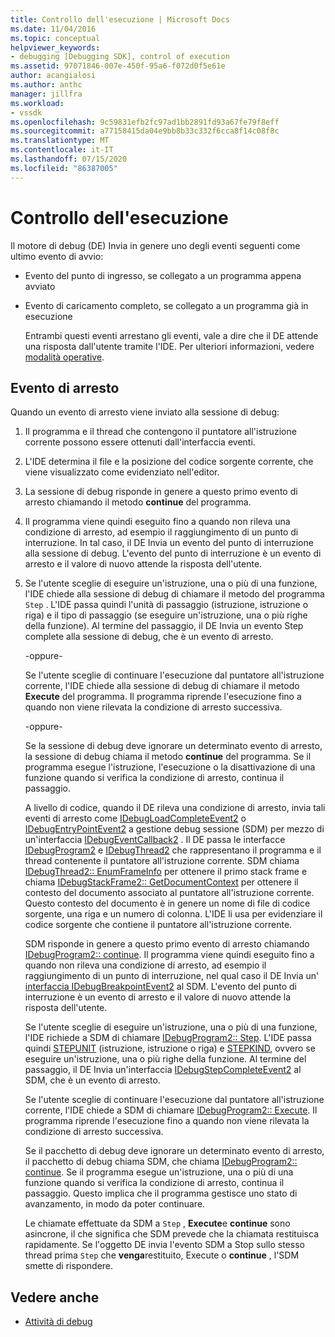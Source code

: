 ```yaml
---
title: Controllo dell'esecuzione | Microsoft Docs
ms.date: 11/04/2016
ms.topic: conceptual
helpviewer_keywords:
- debugging [Debugging SDK], control of execution
ms.assetid: 97071846-007e-450f-95a6-f072d0f5e61e
author: acangialosi
ms.author: anthc
manager: jillfra
ms.workload:
- vssdk
ms.openlocfilehash: 9c59831efb2fc97ad1bb2891fd93a67fe79f8eff
ms.sourcegitcommit: a77158415da04e9bb8b33c332f6cca8f14c08f8c
ms.translationtype: MT
ms.contentlocale: it-IT
ms.lasthandoff: 07/15/2020
ms.locfileid: "86387005"
---
```

# <a name="control-of-execution"></a>Controllo dell'esecuzione
Il motore di debug (DE) Invia in genere uno degli eventi seguenti come ultimo evento di avvio:

- Evento del punto di ingresso, se collegato a un programma appena avviato

- Evento di caricamento completo, se collegato a un programma già in esecuzione

  Entrambi questi eventi arrestano gli eventi, vale a dire che il DE attende una risposta dall'utente tramite l'IDE. Per ulteriori informazioni, vedere [modalità operative](../../extensibility/debugger/operational-modes.md).

## <a name="stopping-event"></a>Evento di arresto
 Quando un evento di arresto viene inviato alla sessione di debug:

1. Il programma e il thread che contengono il puntatore all'istruzione corrente possono essere ottenuti dall'interfaccia eventi.

2. L'IDE determina il file e la posizione del codice sorgente corrente, che viene visualizzato come evidenziato nell'editor.

3. La sessione di debug risponde in genere a questo primo evento di arresto chiamando il metodo **continue** del programma.

4. Il programma viene quindi eseguito fino a quando non rileva una condizione di arresto, ad esempio il raggiungimento di un punto di interruzione. In tal caso, il DE Invia un evento del punto di interruzione alla sessione di debug. L'evento del punto di interruzione è un evento di arresto e il valore di nuovo attende la risposta dell'utente.

5. Se l'utente sceglie di eseguire un'istruzione, una o più di una funzione, l'IDE chiede alla sessione di debug di chiamare il metodo del programma `Step` . L'IDE passa quindi l'unità di passaggio (istruzione, istruzione o riga) e il tipo di passaggio (se eseguire un'istruzione, una o più righe della funzione). Al termine del passaggio, il DE Invia un evento Step complete alla sessione di debug, che è un evento di arresto.

    -oppure-

    Se l'utente sceglie di continuare l'esecuzione dal puntatore all'istruzione corrente, l'IDE chiede alla sessione di debug di chiamare il metodo **Execute** del programma. Il programma riprende l'esecuzione fino a quando non viene rilevata la condizione di arresto successiva.

    -oppure-

    Se la sessione di debug deve ignorare un determinato evento di arresto, la sessione di debug chiama il metodo **continue** del programma. Se il programma esegue l'istruzione, l'esecuzione o la disattivazione di una funzione quando si verifica la condizione di arresto, continua il passaggio.

   A livello di codice, quando il DE rileva una condizione di arresto, invia tali eventi di arresto come [IDebugLoadCompleteEvent2](../../extensibility/debugger/reference/idebugloadcompleteevent2.md) o [IDebugEntryPointEvent2](../../extensibility/debugger/reference/idebugentrypointevent2.md) a gestione debug sessione (SDM) per mezzo di un'interfaccia [IDebugEventCallback2](../../extensibility/debugger/reference/idebugeventcallback2.md) . Il DE passa le interfacce [IDebugProgram2](../../extensibility/debugger/reference/idebugprogram2.md) e [IDebugThread2](../../extensibility/debugger/reference/idebugthread2.md) che rappresentano il programma e il thread contenente il puntatore all'istruzione corrente. SDM chiama [IDebugThread2:: EnumFrameInfo](../../extensibility/debugger/reference/idebugthread2-enumframeinfo.md) per ottenere il primo stack frame e chiama [IDebugStackFrame2:: GetDocumentContext](../../extensibility/debugger/reference/idebugstackframe2-getdocumentcontext.md) per ottenere il contesto del documento associato al puntatore all'istruzione corrente. Questo contesto del documento è in genere un nome di file di codice sorgente, una riga e un numero di colonna. L'IDE li usa per evidenziare il codice sorgente che contiene il puntatore all'istruzione corrente.

   SDM risponde in genere a questo primo evento di arresto chiamando [IDebugProgram2:: continue](../../extensibility/debugger/reference/idebugprogram2-continue.md). Il programma viene quindi eseguito fino a quando non rileva una condizione di arresto, ad esempio il raggiungimento di un punto di interruzione, nel qual caso il DE Invia un' [interfaccia IDebugBreakpointEvent2](../../extensibility/debugger/reference/idebugbreakpointevent2.md) al SDM. L'evento del punto di interruzione è un evento di arresto e il valore di nuovo attende la risposta dell'utente.

   Se l'utente sceglie di eseguire un'istruzione, una o più di una funzione, l'IDE richiede a SDM di chiamare [IDebugProgram2:: Step](../../extensibility/debugger/reference/idebugprogram2-step.md). L'IDE passa quindi [STEPUNIT](../../extensibility/debugger/reference/stepunit.md) (istruzione, istruzione o riga) e [STEPKIND](../../extensibility/debugger/reference/stepkind.md), ovvero se eseguire un'istruzione, una o più righe della funzione. Al termine del passaggio, il DE Invia un'interfaccia [IDebugStepCompleteEvent2](../../extensibility/debugger/reference/idebugstepcompleteevent2.md) al SDM, che è un evento di arresto.

   Se l'utente sceglie di continuare l'esecuzione dal puntatore all'istruzione corrente, l'IDE chiede a SDM di chiamare [IDebugProgram2:: Execute](../../extensibility/debugger/reference/idebugprogram2-execute.md). Il programma riprende l'esecuzione fino a quando non viene rilevata la condizione di arresto successiva.

   Se il pacchetto di debug deve ignorare un determinato evento di arresto, il pacchetto di debug chiama SDM, che chiama [IDebugProgram2:: continue](../../extensibility/debugger/reference/idebugprogram2-continue.md). Se il programma esegue un'istruzione, una o più di una funzione quando si verifica la condizione di arresto, continua il passaggio. Questo implica che il programma gestisce uno stato di avanzamento, in modo da poter continuare.

   Le chiamate effettuate da SDM a `Step` , **Execute**e **continue** sono asincrone, il che significa che SDM prevede che la chiamata restituisca rapidamente. Se l'oggetto DE invia l'evento SDM a Stop sullo stesso thread prima `Step` che **venga**restituito, Execute o **continue** , l'SDM smette di rispondere.

## <a name="see-also"></a>Vedere anche
- [Attività di debug](../../extensibility/debugger/debugging-tasks.md)
